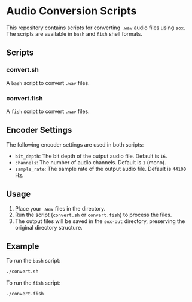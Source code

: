 # Audio Conversion Scripts

This repository contains scripts for converting `.wav` audio files using `sox`. The scripts are available in `bash` and `fish` shell formats.

## Scripts

### convert.sh

A `bash` script to convert `.wav` files.

### convert.fish

A `fish` script to convert `.wav` files.

## Encoder Settings

The following encoder settings are used in both scripts:

- `bit_depth`: The bit depth of the output audio file. Default is `16`.
- `channels`: The number of audio channels. Default is `1` (mono).
- `sample_rate`: The sample rate of the output audio file. Default is `44100` Hz.

## Usage

1. Place your `.wav` files in the directory.
2. Run the script (`convert.sh` or `convert.fish`) to process the files.
3. The output files will be saved in the `sox-out` directory, preserving the original directory structure.

## Example

To run the `bash` script:

```bash
./convert.sh
```

To run the `fish` script:

```fish
./convert.fish
```
